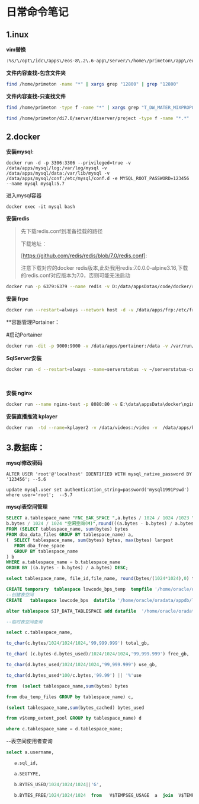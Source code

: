 # 日常命令笔记

 ## 1.inux

**vim替换**

```bash
:%s/\/opt\/idc\/apps\/eos-8\.2\.6-app\/server/\/home\/primeton\/app\/eos-8\.2-app\/server/g 
```

**文件内容查找-包含文件夹**

```bash
find /home/primeton -name "*" | xargs grep "12800" | grep "12800"
```

**文件内容查找-只查找文件**

```bash
find /home/primeton -type f -name "*" | xargs grep "T_DW_MATER_MIXPROPOR_COUNT" | grep "T_DW_MATER_MIXPROPOR_COUNT"

find /home/primeton/di7.0/server/diserver/project -type f -name "*.*" | xargs grep "T_DWD_PRESPOT_CHECK_RATE*" | grep "T_DWD_PRESPOT_CHECK_RATE"
```

 

## 2.docker 

**安装mysql:**

```shell
docker run -d -p 3306:3306 --privileged=true -v /data/apps/mysql/log:/var/log/mysql -v /data/apps/mysql/data:/var/lib/mysql -v /data/apps/mysql/conf:/etc/mysql/conf.d -e MYSQL_ROOT_PASSWORD=123456 --name mysql mysql:5.7
```

进入mysql容器

```shell
docker exec -it mysql bash
```

**安装redis**

> 先下载redis.conf到准备挂载的路径
>
> 下载地址：
>
> [https://github.com/redis/redis/blob/7.0/redis.conf]: 
>
> 注意下载对应的docker redis版本,此处我用redis:7.0.0.0-alpine3.16,下载的redis.conf对应版本为7.0，否则可能无法启动

```bash
docker run -p 6379:6379 --name redis -v D:/data/appsDatas/code/docker/redis/redis4Data/conf/redis.conf:/etc/redis/redis.conf -v D:/data/appsDatas/code/docker/redis/redis4Data/data:/data -d redis:7.0.0.0-alpine3.16 redis-server /etc/redis/redis.conf --requirepass 123456 --appendonly yes
```



**安装 frpc**

```bash
docker run --restart=always --network host -d -v /data/apps/frp:/etc/frp/frpc.ini --name frpc snowdreamtech/frpc
```

**容器管理Portainer：

#启动Portainer

```bash
docker run -dit -p 9000:9000 -v /data/apps/portainer:/data -v /var/run/docker.sock:/var/run/docker.sock --name portainer portainer/portainer:latest
```

**SqlServer安装**

```bash
docker run -d --restart=always --name=serverstatus -v ~/serverstatus-config.json:/ServerStatus/server/config.json -v ~/serverstatus-monthtraffic:/usr/share/nginx/html/json -p 8881:80 -p 35601:35601 cppla/serverstatus:latest
```

​    

**安装 nginx**

```bash
docker run --name nginx-test -p 8080:80 -v E:\data\appsData\docker\nginx\conf:/etc/nginx/conf -v E:\data\appsData\docker\nginx\conf.d:/etc/nginx/conf.d -v E:\data\appsData\docker\nginx\logs:/var/log/nginx -v E:\data\appsData\docker\nginx\html:/usr/share/nginx/html -d nginx
```

**安装直播推流 kplayer**

```bash
docker run  -td --name=kplayer2 -v /data/videos:/video -v  /data/apps/kplayer2/config.json:/kplayer/config.json -v/data/apps/kplayer2/cache:/kplayer/cache  --restart=always  bytelang/kplayer:latest
```

  

## 3.数据库：

**mysql修改密码**

```mysql
ALTER USER 'root'@'localhost' IDENTIFIED WITH mysql_native_password BY '123456'; --5.6

update mysql.user set authentication_string=password('mysql1991Pswd') where user='root';  --5.7
```

**mysql表空间管理**

<!--表空间占比情况查询-->

```sql
SELECT a.tablespace_name "FNC_BAK_SPACE ",a.bytes / 1024 / 1024 /1023 "表空间大小(GB)",(a.bytes - b.bytes) / 1024 / 1024 / 1024  "已使用空间(GB)",
b.bytes / 1024 / 1024 "空闲空间(M)",round(((a.bytes - b.bytes) / a.bytes) * 100, 2) "使用比"
FROM (SELECT tablespace_name, sum(bytes) bytes
FROM dba_data_files GROUP BY tablespace_name) a,
(  SELECT tablespace_name, sum(bytes) bytes, max(bytes) largest
   FROM dba_free_space
   GROUP BY tablespace_name
) b
WHERE a.tablespace_name = b.tablespace_name
ORDER BY ((a.bytes - b.bytes) / a.bytes) DESC;
```

<!--表空间file文件情况查询-->

```SQL
select tablespace_name, file_id,file_name, round(bytes/(1024*1024),0) total_space from dba_data_files t WHERE t.TABLESPACE_NAME  = 'SYSTEM' order by tablespace_name;
```

<!--创建临时表空间-->

```sql
CREATE temporary  tablespace lowcode_bps_temp  tempfile '/home/oracle/oradata/appdb/lowcode/bps/lowcode_bps_temp01.dbf'  SIZE 32M AUTOEXTEND ON NEXT 32M MAXSIZE 4096M;
--创建表空间
CREATE   tablespace lowcode_bps  datafile '/home/oracle/oradata/appdb/lowcode/bps/lowcode_bps01.dbf'  SIZE 32M AUTOEXTEND ON NEXT 32M MAXSIZE 4096M;
```

<!--表空间增加file文件-->

```sql
alter tablespace SIP_DATA_TABLESPACE add datafile  '/home/oracle/oradata/appdb/sip/data16.dbf'  SIZE 32M AUTOEXTEND ON NEXT 32M MAXSIZE 4096M;

--临时表空间查询

select c.tablespace_name,

to_char(c.bytes/1024/1024/1024,'99,999.999') total_gb,

to_char( (c.bytes-d.bytes_used)/1024/1024/1024,'99,999.999') free_gb,

to_char(d.bytes_used/1024/1024/1024,'99,999.999') use_gb,

to_char(d.bytes_used*100/c.bytes,'99.99') || '%'use

from  (select tablespace_name,sum(bytes) bytes

from dba_temp_files GROUP by tablespace_name) c,

(select tablespace_name,sum(bytes_cached) bytes_used

from v$temp_extent_pool GROUP by tablespace_name) d

where c.tablespace_name = d.tablespace_name;
```

--表空间使用者查询

```sql
select a.username,

   a.sql_id,

   a.SEGTYPE,

   b.BYTES_USED/1024/1024/1024||'G',

   b.BYTES_FREE/1024/1024/1024  from   V$TEMPSEG_USAGE  a  join  V$TEMP_SPACE_HEADER b on   a.TABLESPACE=b.tablespace_name; 
```


